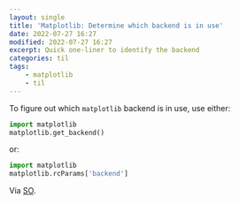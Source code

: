 ```yaml
---
layout: single
title: 'Matplotlib: Determine which backend is in use'
date: 2022-07-27 16:27
modified: 2022-07-27 16:27
excerpt: Quick one-liner to identify the backend
categories: til
tags:
    - matplotlib
    - til
---
```


To figure out which `matplotlib` backend is in use, use either:

```python
import matplotlib
matplotlib.get_backend()
```

or:

```python
import matplotlib
matplotlib.rcParams['backend']
```

Via [SO](https://web.archive.org/web/20220228120340/https://stackoverflow.com/questions/3580027/how-do-you-determine-which-backend-is-being-used-by-matplotlib).
